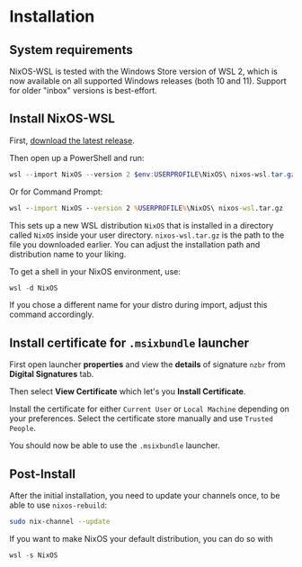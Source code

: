# Installation

## System requirements

NixOS-WSL is tested with the Windows Store version of WSL 2, which is now available on all supported Windows releases (both 10 and 11).
Support for older "inbox" versions is best-effort.

## Install NixOS-WSL

First, [download the latest release](https://github.com/nix-community/NixOS-WSL/releases/latest).

Then open up a PowerShell and run:

```powershell
wsl --import NixOS --version 2 $env:USERPROFILE\NixOS\ nixos-wsl.tar.gz
```

Or for Command Prompt:

```cmd
wsl --import NixOS --version 2 %USERPROFILE%\NixOS\ nixos-wsl.tar.gz
```

This sets up a new WSL distribution `NixOS` that is installed in a directory called `NixOS` inside your user directory.
`nixos-wsl.tar.gz` is the path to the file you downloaded earlier.
You can adjust the installation path and distribution name to your liking.

To get a shell in your NixOS environment, use:

```powershell
wsl -d NixOS
```

If you chose a different name for your distro during import, adjust this command accordingly.

## Install certificate for `.msixbundle` launcher

First open launcher __properties__ and view the __details__ of signature `nzbr` from __Digital Signatures__ tab.

Then select __View Certificate__ which let's you __Install Certificate__.

Install the certificate for either `Current User` or `Local Machine` depending on your preferences. Select the certificate store manually and use `Trusted People`.

You should now be able to use the `.msixbundle` launcher.

## Post-Install

After the initial installation, you need to update your channels once, to be able to use `nixos-rebuild`:

```sh
sudo nix-channel --update
```

If you want to make NixOS your default distribution, you can do so with

```powershell
wsl -s NixOS
```
